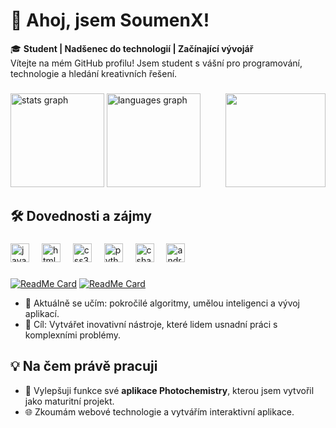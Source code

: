 # 👋 Ahoj, jsem SoumenX!

🎓 **Student | Nadšenec do technologií | Začínající vývojář**  
Vítejte na mém GitHub profilu! Jsem student s vášní pro programování, technologie a hledání kreativních řešení.  

###
<div align="left">
  <img src="https://github-readme-stats.vercel.app/api?username=SoumenX-CZ&hide_title=false&hide_rank=false&show_icons=true&include_all_commits=true&count_private=true&disable_animations=false&theme=material-palenight&locale=en&hide_border=true&custom_title=Github%20Stats" height="150" alt="stats graph"  />
  <img src="https://github-readme-stats.vercel.app/api/top-langs?username=SoumenX-CZ&locale=en&hide_title=false&layout=compact&card_width=320&langs_count=5&theme=material-palenight&hide_border=true" height="150" alt="languages graph"  />
  <img align="right" height="150" width="160" src="https://user-images.githubusercontent.com/74038190/216655797-63671069-cb49-4ce1-a2d0-f15d1f4be193.gif"/>
  
</div>


## 🛠️ **Dovednosti a zájmy**
###

<div align="left">
  <img src="https://cdn.jsdelivr.net/gh/devicons/devicon/icons/javascript/javascript-original.svg" height="30" alt="javascript logo"  />
  <img width="12" />
  <img src="https://cdn.jsdelivr.net/gh/devicons/devicon/icons/html5/html5-original.svg" height="30" alt="html5 logo"  />
  <img width="12" />
  <img src="https://cdn.jsdelivr.net/gh/devicons/devicon/icons/css3/css3-original.svg" height="30" alt="css3 logo"  />
  <img width="12" />
  <img src="https://cdn.jsdelivr.net/gh/devicons/devicon/icons/python/python-original.svg" height="30" alt="python logo"  />
  <img width="12" />
  <img src="https://cdn.jsdelivr.net/gh/devicons/devicon/icons/csharp/csharp-original.svg" height="30" alt="csharp logo"  />
  <img width="12" />
  <img src="https://cdn.jsdelivr.net/gh/devicons/devicon/icons/android/android-original.svg" height="30" alt="android logo"  />
</div>

###
[![ReadMe Card](https://github-readme-stats.vercel.app/api/pin/?username=SoumenX-CZ&repo=PhotochemistryPublic&theme=material-palenight&hide_border=true)](https://github.com/SoumenX-CZ/PhotochemistryPublic)
[![ReadMe Card](https://github-readme-stats.vercel.app/api/pin/?username=SoumenX-CZ&repo=CisloPi&theme=material-palenight&hide_border=true)](https://github.com/SoumenX-CZ/CisloPi)

- 🌱 Aktuálně se učím: pokročilé algoritmy, umělou inteligenci a vývoj aplikací.  
- 🎯 Cíl: Vytvářet inovativní nástroje, které lidem usnadní práci s komplexními problémy.  



## 💡 **Na čem právě pracuji**

- 📱 Vylepšuji funkce své **aplikace Photochemistry**, kterou jsem vytvořil jako maturitní projekt.  
- 🌐 Zkoumám webové technologie a vytvářím interaktivní aplikace.




